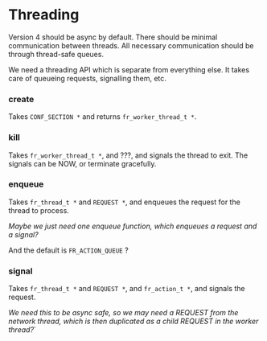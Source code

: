 # Threading

Version 4 should be async by default.  There should be minimal
communication between threads.  All necessary communication should be
through thread-safe queues.

We need a threading API which is separate from everything else.  It
takes care of queueing requests, signalling them, etc.

### create

Takes `CONF_SECTION *` and returns `fr_worker_thread_t *`.

### kill

Takes `fr_worker_thread_t *`, and ???, and signals the thread to exit.
The signals can be NOW, or terminate gracefully.

### enqueue

Takes `fr_thread_t *` and `REQUEST *`, and enqueues the request for the thread to process.

*Maybe we just need one enqueue function, which enqueues a request and a signal?*

And the default is `FR_ACTION_QUEUE` ?

### signal

Takes `fr_thread_t *` and `REQUEST *`, and `fr_action_t *`, and signals the request.

*We need this to be async safe, so we may need a REQUEST from the
network thread, which is then duplicated as a child REQUEST in the
worker thread?*`
